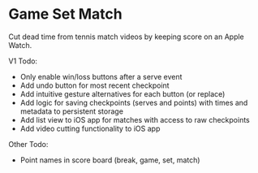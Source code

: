 # Game Set Match

Cut dead time from tennis match videos by keeping score on an Apple Watch.

V1 Todo:
- Only enable win/loss buttons after a serve event
- Add undo button for most recent checkpoint
- Add intuitive gesture alternatives for each button (or replace)
- Add logic for saving checkpoints (serves and points) with times and metadata to persistent storage
- Add list view to iOS app for matches with access to raw checkpoints
- Add video cutting functionality to iOS app

Other Todo:
- Point names in score board (break, game, set, match)